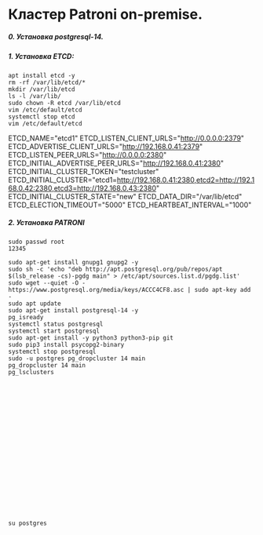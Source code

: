 # Кластер Patroni on-premise.
##### 0. Установка postgresql-14.
##### 1. Установка ETCD:
```
apt install etcd -y
rm -rf /var/lib/etcd/*
mkdir /var/lib/etcd
ls -l /var/lib/
sudo chown -R etcd /var/lib/etcd
vim /etc/default/etcd
systemctl stop etcd
vim /etc/default/etcd
```
ETCD_NAME="etcd1"
ETCD_LISTEN_CLIENT_URLS="http://0.0.0.0:2379"
ETCD_ADVERTISE_CLIENT_URLS="http://192.168.0.41:2379"
ETCD_LISTEN_PEER_URLS="http://0.0.0.0:2380"
ETCD_INITIAL_ADVERTISE_PEER_URLS="http://192.168.0.41:2380"
ETCD_INITIAL_CLUSTER_TOKEN="testcluster"
ETCD_INITIAL_CLUSTER="etcd1=http://192.168.0.41:2380,etcd2=http://192.168.0.42:2380,etcd3=http://192.168.0.43:2380"
ETCD_INITIAL_CLUSTER_STATE="new"
ETCD_DATA_DIR="/var/lib/etcd"
ETCD_ELECTION_TIMEOUT="5000"
ETCD_HEARTBEAT_INTERVAL="1000"


##### 2. Установка PATRONI

```
sudo passwd root
12345

sudo apt-get install gnupg1 gnupg2 -y
sudo sh -c 'echo "deb http://apt.postgresql.org/pub/repos/apt $(lsb_release -cs)-pgdg main" > /etc/apt/sources.list.d/pgdg.list'
sudo wget --quiet -O - https://www.postgresql.org/media/keys/ACCC4CF8.asc | sudo apt-key add -
sudo apt update
sudo apt-get install postgresql-14 -y
pg_isready
systemctl status postgresql
systemctl start postgresql
sudo apt-get install -y python3 python3-pip git
sudo pip3 install psycopg2-binary
systemctl stop postgresql
sudo -u postgres pg_dropcluster 14 main
pg_dropcluster 14 main
pg_lsclusters





















su postgres
```































